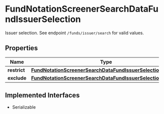 

# FundNotationScreenerSearchDataFundIssuerSelection

Issuer selection. See endpoint `/funds/issuer/search` for valid values.

## Properties

Name | Type | Description | Notes
------------ | ------------- | ------------- | -------------
**restrict** | [**FundNotationScreenerSearchDataFundIssuerSelectionRestrict**](FundNotationScreenerSearchDataFundIssuerSelectionRestrict.md) |  |  [optional]
**exclude** | [**FundNotationScreenerSearchDataFundIssuerSelectionExclude**](FundNotationScreenerSearchDataFundIssuerSelectionExclude.md) |  |  [optional]


## Implemented Interfaces

* Serializable


